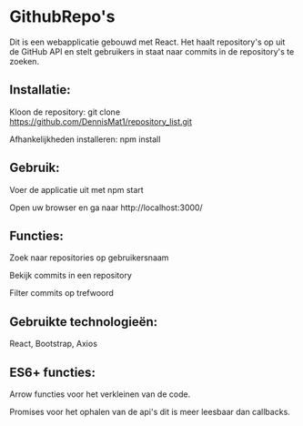 # GithubRepo's

Dit is een webapplicatie gebouwd met React. Het haalt repository's op uit de GitHub API en stelt gebruikers in staat naar commits in de repository's te zoeken.

## Installatie:

Kloon de repository: git clone https://github.com/DennisMat1/repository_list.git

Afhankelijkheden installeren: npm install

## Gebruik:

Voer de applicatie uit met npm start

Open uw browser en ga naar http://localhost:3000/

## Functies:

Zoek naar repositories op gebruikersnaam

Bekijk commits in een repository

Filter commits op trefwoord

## Gebruikte technologieën:

React,
Bootstrap,
Axios

## ES6+ functies: 

Arrow functies voor het verkleinen van de code.

Promises voor het ophalen van de api's dit is meer leesbaar dan callbacks.
